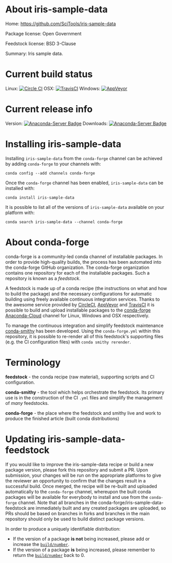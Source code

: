 About iris-sample-data
======================

Home: https://github.com/SciTools/iris-sample-data

Package license: Open Government

Feedstock license: BSD 3-Clause

Summary: Iris sample data.



Current build status
====================

Linux: [![Circle CI](https://circleci.com/gh/conda-forge/iris-sample-data-feedstock.svg?style=shield)](https://circleci.com/gh/conda-forge/iris-sample-data-feedstock)
OSX: [![TravisCI](https://travis-ci.org/conda-forge/iris-sample-data-feedstock.svg?branch=master)](https://travis-ci.org/conda-forge/iris-sample-data-feedstock)
Windows: [![AppVeyor](https://ci.appveyor.com/api/projects/status/github/conda-forge/iris-sample-data-feedstock?svg=True)](https://ci.appveyor.com/project/conda-forge/iris-sample-data-feedstock/branch/master)

Current release info
====================
Version: [![Anaconda-Server Badge](https://anaconda.org/conda-forge/iris-sample-data/badges/version.svg)](https://anaconda.org/conda-forge/iris-sample-data)
Downloads: [![Anaconda-Server Badge](https://anaconda.org/conda-forge/iris-sample-data/badges/downloads.svg)](https://anaconda.org/conda-forge/iris-sample-data)

Installing iris-sample-data
===========================

Installing `iris-sample-data` from the `conda-forge` channel can be achieved by adding `conda-forge` to your channels with:

```
conda config --add channels conda-forge
```

Once the `conda-forge` channel has been enabled, `iris-sample-data` can be installed with:

```
conda install iris-sample-data
```

It is possible to list all of the versions of `iris-sample-data` available on your platform with:

```
conda search iris-sample-data --channel conda-forge
```


About conda-forge
=================

conda-forge is a community-led conda channel of installable packages.
In order to provide high-quality builds, the process has been automated into the
conda-forge GitHub organization. The conda-forge organization contains one repository
for each of the installable packages. Such a repository is known as a *feedstock*.

A feedstock is made up of a conda recipe (the instructions on what and how to build
the package) and the necessary configurations for automatic building using freely
available continuous integration services. Thanks to the awesome service provided by
[CircleCI](https://circleci.com/), [AppVeyor](http://www.appveyor.com/)
and [TravisCI](https://travis-ci.org/) it is possible to build and upload installable
packages to the [conda-forge](https://anaconda.org/conda-forge)
[Anaconda-Cloud](http://docs.anaconda.org/) channel for Linux, Windows and OSX respectively.

To manage the continuous integration and simplify feedstock maintenance
[conda-smithy](http://github.com/conda-forge/conda-smithy) has been developed.
Using the ``conda-forge.yml`` within this repository, it is possible to re-render all of
this feedstock's supporting files (e.g. the CI configuration files) with ``conda smithy rerender``.


Terminology
===========

**feedstock** - the conda recipe (raw material), supporting scripts and CI configuration.

**conda-smithy** - the tool which helps orchestrate the feedstock.
                   Its primary use is in the construction of the CI ``.yml`` files
                   and simplify the management of *many* feedstocks.

**conda-forge** - the place where the feedstock and smithy live and work to
                  produce the finished article (built conda distributions)


Updating iris-sample-data-feedstock
===================================

If you would like to improve the iris-sample-data recipe or build a new
package version, please fork this repository and submit a PR. Upon submission,
your changes will be run on the appropriate platforms to give the reviewer an
opportunity to confirm that the changes result in a successful build. Once
merged, the recipe will be re-built and uploaded automatically to the
`conda-forge` channel, whereupon the built conda packages will be available for
everybody to install and use from the `conda-forge` channel.
Note that all branches in the conda-forge/iris-sample-data-feedstock are
immediately built and any created packages are uploaded, so PRs should be based
on branches in forks and branches in the main repository should only be used to
build distinct package versions.

In order to produce a uniquely identifiable distribution:
 * If the version of a package **is not** being increased, please add or increase
   the [``build/number``](http://conda.pydata.org/docs/building/meta-yaml.html#build-number-and-string).
 * If the version of a package **is** being increased, please remember to return
   the [``build/number``](http://conda.pydata.org/docs/building/meta-yaml.html#build-number-and-string)
   back to 0.
